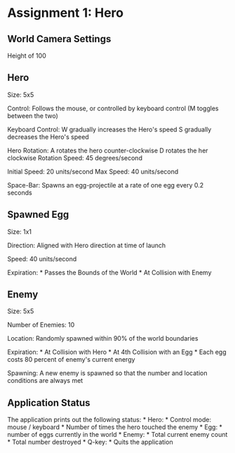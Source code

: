 # Assignment 1: Hero

## World Camera Settings

Height of 100

## Hero 

Size: 5x5

Control: Follows the mouse, or controlled by keyboard control
        (M toggles between the two)

Keyboard Control: W gradually increases the Hero's speed
                  S gradually decreases the Hero's speed

Hero Rotation:  A rotates the hero counter-clockwise
                D rotates the her clockwise
Rotation Speed: 45 degrees/second

Initial Speed: 20 units/second
Max Speed:     40 units/second

Space-Bar: Spawns an egg-projectile at a rate of one egg every 0.2 seconds


## Spawned Egg

Size: 1x1

Direction: Aligned with Hero direction at time of launch

Speed: 40 units/second

Expiration: 
    * Passes the Bounds of the World
    * At Collision with Enemy


## Enemy

Size: 5x5

Number of Enemies: 10

Location: Randomly spawned within 90% of the world boundaries

Expiration: 
    * At Collision with Hero
    * At 4th Collision with an Egg
        * Each egg costs 80 percent of enemy's current energy

Spawning: A new enemy is spawned so that the number and location 
          conditions are always met


## Application Status

The application prints out the following status:
    * Hero:
        * Control mode: mouse / keyboard
        * Number of times the hero touched the enemy
    * Egg:
        * number of eggs currently in the world
    * Enemy:
        * Total current enemy count
        * Total number destroyed
    * Q-key:
        * Quits the application